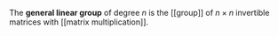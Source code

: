 The **general linear group** of degree _n_ is the [[group]] of $n \times n$ invertible matrices with [[matrix multiplication]].